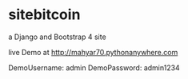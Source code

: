 # sitebitcoin
a Django and Bootstrap 4 site

live Demo at http://mahyar70.pythonanywhere.com

DemoUsername: admin
DemoPassword: admin1234
